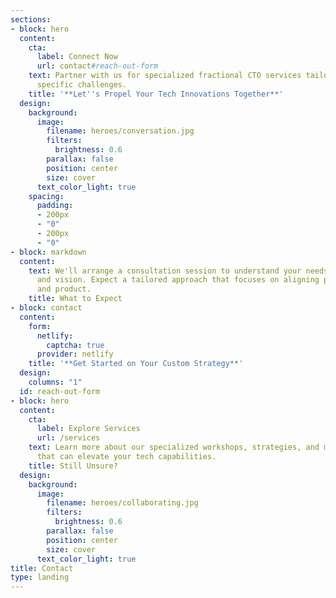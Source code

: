 ```yaml
---
sections:
- block: hero
  content:
    cta:
      label: Connect Now
      url: contact#reach-out-form
    text: Partner with us for specialized fractional CTO services tailored to your
      specific challenges.
    title: '**Let''s Propel Your Tech Innovations Together**'
  design:
    background:
      image:
        filename: heroes/conversation.jpg
        filters:
          brightness: 0.6
        parallax: false
        position: center
        size: cover
      text_color_light: true
    spacing:
      padding:
      - 200px
      - "0"
      - 200px
      - "0"
- block: markdown
  content:
    text: We'll arrange a consultation session to understand your needs, challenges,
      and vision. Expect a tailored approach that focuses on aligning people, process,
      and product.
    title: What to Expect
- block: contact
  content:
    form:
      netlify:
        captcha: true
      provider: netlify
    title: '**Get Started on Your Custom Strategy**'
  design:
    columns: "1"
  id: reach-out-form
- block: hero
  content:
    cta:
      label: Explore Services
      url: /services
    text: Learn more about our specialized workshops, strategies, and methodologies
      that can elevate your tech capabilities.
    title: Still Unsure?
  design:
    background:
      image:
        filename: heroes/collaborating.jpg
        filters:
          brightness: 0.6
        parallax: false
        position: center
        size: cover
      text_color_light: true
title: Contact
type: landing
---
```

